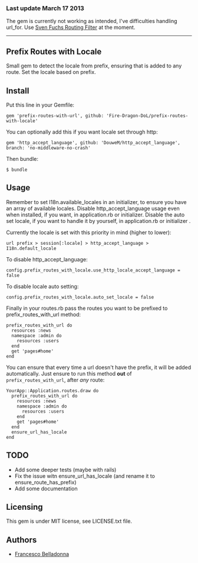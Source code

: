 ### Last update March 17 2013
The gem is currently not working as intended, I've difficulties handling url_for.
Use [Sven Fuchs Routing Filter](https://github.com/svenfuchs/routing-filter) at the
moment.

---

## Prefix Routes with Locale

Small gem to detect the locale from prefix, ensuring that is added to any route.
Set the locale based on prefix.

## Install

Put this line in your Gemfile:

    gem 'prefix-routes-with-url', github: 'Fire-Dragon-DoL/prefix-routes-with-locale'

You can optionally add this if you want locale set through http:

    gem 'http_accept_language', github: 'DouweM/http_accept_language', branch: 'no-middleware-no-crash'  
  
Then bundle:

    $ bundle  
  
## Usage

Remember to set I18n.available_locales in an initializer, to ensure you have an array of available locales.
Disable http_accept_language usage even when installed, if you want, in application.rb or initializer.
Disable the auto set locale, if you want to handle it by yourself, in application.rb or initializer .

Currently the locale is set with this priority in mind (higher to lower):

    url prefix > session[:locale] > http_accept_language > I18n.default_locale

To disable http_accept_language:

    config.prefix_routes_with_locale.use_http_locale_accept_language = false

To disable locale auto setting:

    config.prefix_routes_with_locale.auto_set_locale = false
  
Finally in your routes.rb pass the routes you want to be prefixed to prefix_routes_with_url method:

    prefix_routes_with_url do
      resources :news
      namespace :admin do
        resources :users
      end
      get 'pages#home'
    end

You can ensure that every time a url doesn't have the prefix, it will be added automatically.
Just ensure to run this method **out** of `prefix_routes_with_url`, after *any* route:

    YourApp::Application.routes.draw do
      prefix_routes_with_url do
        resources :news
        namespace :admin do
          resources :users
        end
        get 'pages#home'
      end
      ensure_url_has_locale
    end

## TODO

* Add some deeper tests (maybe with rails)
* Fix the issue witn ensure_url_has_locale (and rename it to ensure_route_has_prefix)
* Add some documentation

## Licensing
This gem is under MIT license, see LICENSE.txt file.

## Authors
* [Francesco Belladonna](https://github.com/Fire-Dragon-DoL)
